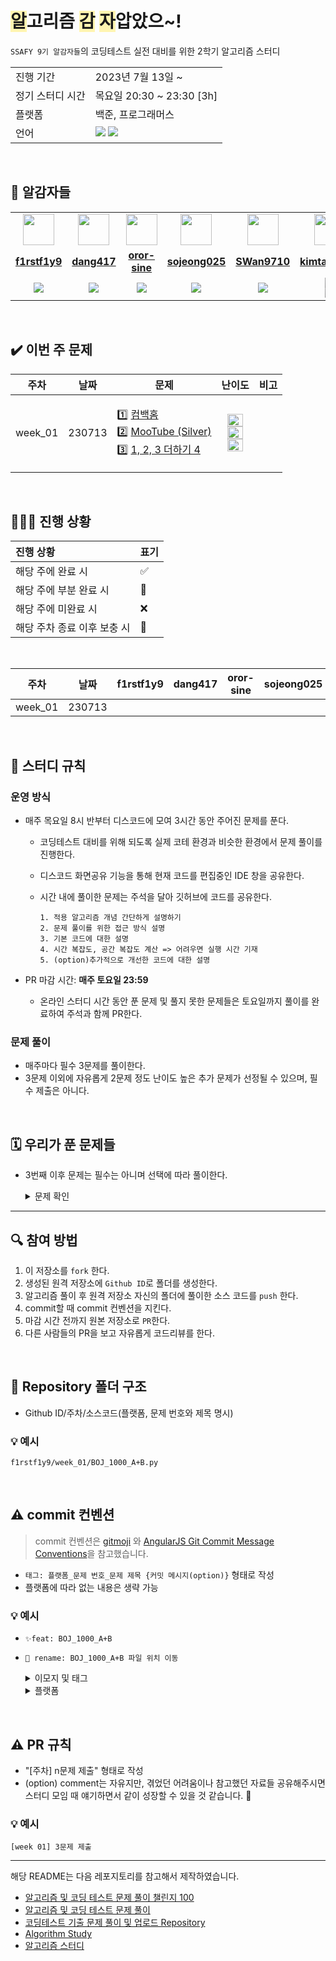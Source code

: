 # <span style='background-color: #fff5b1'>알</span>고리즘 <span style='background-color: #fff5b1'>감</span> <span style='background-color: #fff5b1'>자</span>압았으~!

`SSAFY 9기 알감자들`의 코딩테스트 실전 대비를 위한 2학기 알고리즘 스터디

<table>
  <tr>
    <td>진행 기간</td>
    <td>2023년 7월 13일 ~ </td>
  </tr>
  <tr>
    <td>정기 스터디 시간</td>
    <td>목요일 20:30 ~ 23:30 [3h] </td>
  </tr>
  <tr>
    <td>플랫폼</td>
    <td>백준, 프로그래머스</td>
  </tr>
  <tr>
    <td>언어</td>
    <td>
<img src="https://img.shields.io/badge/Python-3776AB?style=for-the-badge&logo=python&logoColor=white">
<img src="https://img.shields.io/badge/Java-007396.svg?&style=for-the-badge&logo=Java&logoColor=white">
    </td>
  </tr>
</table>

<br/>

## 🥔 알감자들

<table>
 <tr>
    <td align="center"><a href="https://github.com/f1rstf1y9"><img src="https://avatars.githubusercontent.com/u/94157035" width="50px;" alt=""></a></td>
    <td align="center"><a href="https://github.com/dang417"><img src="https://avatars.githubusercontent.com/u/122499665" width="50px;" alt=""></a></td>
    <td align="center"><a href="https://github.com/oror-sine"><img src="https://avatars.githubusercontent.com/u/100359826" width="50px;" alt=""></a></td>
    <td align="center"><a href="https://github.com/sojeong025"><img src="https://avatars.githubusercontent.com/u/122499632" width="50px;" alt=""></a></td>
    <td align="center"><a href="https://github.com/SWan9710"><img src="https://avatars.githubusercontent.com/u/122499680" width="50px;" alt=""></a></td>
    <td align="center"><a href="https://github.com/kimta2hwan"><img src="https://avatars.githubusercontent.com/u/96599232" width="50px;" alt=""></a></td>
  </tr>
  <tr>
    <td align="center"><a href="https://github.com/f1rstf1y9"><b>f1rstf1y9</b></a></td>
    <td align="center"><a href="https://github.com/dang417"><b>dang417</b></a></td>
    <td align="center"><a href="https://github.com/oror-sine"><b>oror-sine</b></a></td>
    <td align="center"><a href="https://github.com/sojeong025"><b>sojeong025</b></a></td>
    <td align="center"><a href="https://github.com/SWan9710"><b>SWan9710</b></a></td>
    <td align="center"><a href="https://github.com/kimta2hwan"><b>kimta2hwan</b></a></td>
  </tr>
  <tr> 
    <td align="center"><img src="https://img.shields.io/badge/Python-3776AB?style=for-the-badge&logo=python&logoColor=white"></td>
    <td align="center"><img src="https://img.shields.io/badge/Python-3776AB?style=for-the-badge&logo=python&logoColor=white"></td>
    <td align="center"><img src="https://img.shields.io/badge/Python-3776AB?style=for-the-badge&logo=python&logoColor=white"></td>
    <td align="center"><img src="https://img.shields.io/badge/Python-3776AB?style=for-the-badge&logo=python&logoColor=white"></td>
    <td align="center"><img src="https://img.shields.io/badge/Python-3776AB?style=for-the-badge&logo=python&logoColor=white"></td>
    <td align="center"><img src="https://img.shields.io/badge/Java-007396?style=for-the-badge&logo=java&logoColor=white"><br/><img src="https://img.shields.io/badge/Python-3776AB?style=for-the-badge&logo=python&logoColor=white"></td>
  </tr> 
</table>

<br/>

## ✔️ 이번 주 문제

| 주차 | 날짜 | 문제 | 난이도 | 비고 |
| :--: | :--: | :--: | :----: | :--: |
| week_01 | 230713 | <p align=left> 1️⃣ [컴백홈](https://www.acmicpc.net/problem/1189) <br> 2️⃣ [MooTube (Silver)](https://www.acmicpc.net/problem/15591) <br> 3️⃣ [1, 2, 3 더하기 4](https://www.acmicpc.net/problem/15989) </p> | <img height="20px" width="25px" src="https://static.solved.ac/tier_small/10.svg"/> <br> <img height="20px" width="25px" src="https://static.solved.ac/tier_small/11.svg"/> <br> <img height="20px" width="25px" src="https://static.solved.ac/tier_small/10.svg"/> | <br><br> |

<br/>

## 🧑🏻‍💻 진행 상황

| 진행 상황                   | 표기 |
| :-------------------------- | :--- |
| 해당 주에 완료 시           | ✅   |
| 해당 주에 부분 완료 시      | 🔢   |
| 해당 주에 미완료 시         | ❌   |
| 해당 주차 종료 이후 보충 시 | 🔺   |

<br>

|  주차   |  날짜  | f1rstf1y9 | dang417 | oror-sine | sojeong025 | SWan9710 | kimta2hwan |
| :-----: | :----: | :-------: | :-----: | :-------: | :--------: | :------: | :--------: |
| week_01 | 230713 |           |         |           |            |          |

<br/>

## 📌 스터디 규칙

### 운영 방식

- 매주 목요일 8시 반부터 디스코드에 모여 3시간 동안 주어진 문제를 푼다.

  - 코딩테스트 대비를 위해 되도록 실제 코테 환경과 비슷한 환경에서 문제 풀이를 진행한다.
  - 디스코드 화면공유 기능을 통해 현재 코드를 편집중인 IDE 창을 공유한다.
  - 시간 내에 풀이한 문제는 주석을 달아 깃허브에 코드를 공유한다.

    ```
    1. 적용 알고리즘 개념 간단하게 설명하기
    2. 문제 풀이를 위한 접근 방식 설명
    3. 기본 코드에 대한 설명
    4. 시간 복잡도, 공간 복잡도 계산 => 어려우면 실행 시간 기재
    5. (option)추가적으로 개선한 코드에 대한 설명
    ```

- PR 마감 시간: **매주 토요일 23:59**
  - 온라인 스터디 시간 동안 푼 문제 및 풀지 못한 문제들은 토요일까지 풀이를 완료하여 주석과 함께 PR한다.

### 문제 풀이

- 매주마다 필수 3문제를 풀이한다.
- 3문제 이외에 자유롭게 2문제 정도 난이도 높은 추가 문제가 선정될 수 있으며, 필수 제출은 아니다.

<br/>

## 🗓 우리가 푼 문제들

- 3번째 이후 문제는 필수는 아니며 선택에 따라 풀이한다.
     <details>
       <summary>문제 확인</summary>
   
      | 주차 | 날짜 | 문제 유형 | 문제 | 난이도 | 비고 |
      |:---:|:---:|:---:|:---:|:---:|:---:|

       </details>

  <br/>

---

## 🔍 참여 방법

1. 이 저장소를 `fork` 한다.
2. 생성된 원격 저장소에 `Github ID`로 폴더를 생성한다.
3. 알고리즘 풀이 후 원격 저장소 자신의 폴더에 풀이한 소스 코드를 `push` 한다.
4. commit할 때 commit 컨벤션을 지킨다.
5. 마감 시간 전까지 원본 저장소로 `PR`한다.
6. 다른 사람들의 PR을 보고 자유롭게 코드리뷰를 한다.

<br/>

## 📁 Repository 폴더 구조

- Github ID/주차/소스코드(플랫폼, 문제 번호와 제목 명시)

### 💡 예시

`f1rstf1y9/week_01/BOJ_1000_A+B.py`

<br/>

## ⚠️ commit 컨벤션

> commit 컨벤션은 [gitmoji](https://gitmoji.dev/)
> 와 [AngularJS Git Commit Message Conventions](https://gist.github.com/stephenparish/9941e89d80e2bc58a153)을 참고했습니다.

- `태그: 플랫폼_문제 번호_문제 제목 {커밋 메시지(option)}` 형태로 작성
- 플랫폼에 따라 없는 내용은 생략 가능

### 💡 예시

- `✨feat: BOJ_1000_A+B`
- `🚚 rename: BOJ_1000_A+B 파일 위치 이동`

  <details>

  <summary> 이모지 및 태그 </summary>

  - 이모지는 선택에 따라 활용한다.

  | 이모지 | 태그     | 설명                                  |
  | :----- | :------- | :------------------------------------ |
  | ✨     | feat     | 새로운 기능 추가                      |
  | 🐛     | fix      | 버그 수정                             |
  | ♻️     | refactor | 코드 리팩토링                         |
  | ✏️     | comment  | 주석 추가(코드 변경 X) 혹은 오타 수정 |
  | 📝     | docs     | README와 같은 문서 수정               |
  | 🔀     | merge    | merge                                 |
  | 🚚     | rename   | 파일, 폴더명 수정 혹은 이동           |

  </details>

  <details>

  <summary> 플랫폼 </summary>

  | 플랫폼       | 태그 |
  | :----------- | :--- |
  | 백준         | BOJ  |
  | 프로그래머스 | PGS  |
  | 리트코드     | LTC  |

  </details>

<br/>

## ⚠️ PR 규칙

- "[주차] n문제 제출" 형태로 작성
- (option) comment는 자유지만, 겪었던 어려움이나 참고했던 자료들 공유해주시면 스터디 모임 때 얘기하면서 같이 성장할 수 있을 것 같습니다. 🙂

### 💡 예시

`[week 01] 3문제 제출`

---

해당 README는 다음 레포지토리를 참고해서 제작하였습니다.

- [알고리즘 및 코딩 테스트 문제 풀이 챌린지 100](https://github.com/ellynhan/challenge100-codingtest-study)
- [알고리즘 및 코딩 테스트 문제 풀이](https://github.com/Seongho0503/Algo_Study)
- [코딩테스트 기출 문제 풀이 및 업로드 Repository](https://github.com/CodeTest-StudyGroup/Code-Test-Study)
- [Algorithm Study](https://github.com/b1urrrr/Algorithm-Study)
- [알고리즘 스터디](https://github.com/CodeSquad-2023-BE-Study/Algorithm-Study)
